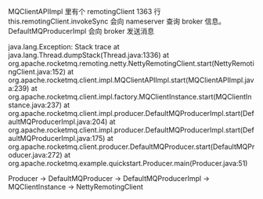 MQClientAPIImpl 里有个 remotingClient 1363 行 this.remotingClient.invokeSync 会向 nameserver 查询 broker 信息。
DefaultMQProducerImpl 会向 broker 发送消息 


java.lang.Exception: Stack trace
	at java.lang.Thread.dumpStack(Thread.java:1336)
	at org.apache.rocketmq.remoting.netty.NettyRemotingClient.start(NettyRemotingClient.java:152)
	at org.apache.rocketmq.client.impl.MQClientAPIImpl.start(MQClientAPIImpl.java:239)
	at org.apache.rocketmq.client.impl.factory.MQClientInstance.start(MQClientInstance.java:237)
	at org.apache.rocketmq.client.impl.producer.DefaultMQProducerImpl.start(DefaultMQProducerImpl.java:204)
	at org.apache.rocketmq.client.impl.producer.DefaultMQProducerImpl.start(DefaultMQProducerImpl.java:175)
	at org.apache.rocketmq.client.producer.DefaultMQProducer.start(DefaultMQProducer.java:272)
	at org.apache.rocketmq.example.quickstart.Producer.main(Producer.java:51)


Producer -> DefaultMQProducer -> DefaultMQProducerImpl -> MQClientInstance -> NettyRemotingClient 








